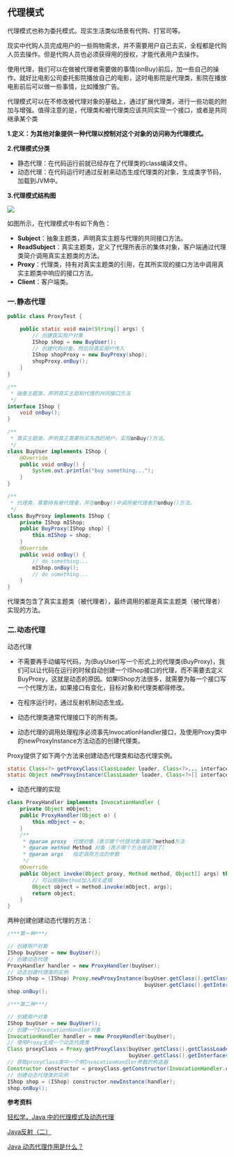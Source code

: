 ## 代理模式

代理模式也称为委托模式。现实生活类似场景有代购、打官司等。

现实中代购人员完成用户的一些购物需求，并不需要用户自己去买，全程都是代购人员去操作。但是代购人员也必须获得用的授权，才能代表用户去操作。

使用代理，我们可以在做被代理者需要做的事情(onBuy)前后，加一些自己的操作。就好比电影公司委托影院播放自己的电影，这时电影院是代理类，影院在播放电影前后可以做一些事情，比如播放广告。

代理模式可以在不修改被代理对象的基础上，通过扩展代理类，进行一些功能的附加与增强。值得注意的是，代理类和被代理类应该共同实现一个接口，或者是共同继承某个类

**1.定义：为其他对象提供一种代理以控制对这个对象的访问称为代理模式。**

**2.代理模式分类**

* 静态代理：在代码运行前就已经存在了代理类的class编译文件。
* 动态代理：在代码运行时通过反射来动态生成代理类的对象，生成类字节码，加载到JVM中。

**3.代理模式结构图**

![](https://raw.githubusercontent.com/NieJianJian/AndroidNotes/master/Picture/proxypattern.jpg)

如图所示，在代理模式中有如下角色：

* **Subject**：抽象主题类，声明真实主题与代理的共同接口方法。
* **ReadSubject**：真实主题类，定义了代理所表示的集体对象，客户端通过代理类简介调用真实主题类的方法。
* **Proxy**：代理类，持有对真实主题类的引用，在其所实现的接口方法中调用真实主题类中响应的接口方法。
* **Client**：客户端类。

### 一.静态代理

```java
public class ProxyTest {

    public static void main(String[] args) {
        // 创建真实用户对象
        IShop shop = new BuyUser();
        // 创建代购对象，然后将真实用户传入
        IShop shopProxy = new BuyProxy(shop);
        shopProxy.onBuy();
    }
}

/**
 * 抽象主题类，声明真实主题和代理的共同接口方法
 */
interface IShop {
    void onBuy();
}

/**
 * 真实主题类，声明真正需要购买东西的用户，实现onBuy()方法。
 */
class BuyUser implements IShop {
    @Override
    public void onBuy() {
        System.out.println("buy something...");
    }
}

/**
 * 代理类，需要持有被代理者，并在onBuy()中调用被代理者的onBuy()方法。
 */
class BuyProxy implements IShop {
    private IShop mIShop;
    public BuyProxy(IShop shop) {
        this.mIShop = shop;
    }
    @Override
    public void onBuy() {
        // do something...
        mIShop.onBuy();
        // do something...
    }
}
```

代理类包含了真实主题类（被代理者），最终调用的都是真实主题类（被代理者）实现的方法。

### 二.动态代理

动态代理

* 不需要再手动编写代码，为(BuyUser)写一个形式上的代理类(BuyProxy)，我们可以让代码在运行的时候自动创建一个IShop接口的代理，而不需要去定义BuyProxy，这就是动态的原因。如果IShop方法很多，就需要为每一个接口写一个代理方法，如果接口有变化，目标对象和代理类都得修改。

* 在程序运行时，通过反射机制动态生成。
* 动态代理类通常代理接口下的所有类。
* 动态代理的调用处理程序必须事先InvocationHandler接口，及使用Proxy类中的newProxyInstance方法动态的创建代理类。

Proxy提供了如下两个方法来创建动态代理类和动态代理实例。

```java
static Class<?> getProxyClass(ClassLoader loader, Class<?>... interfaces) 返回代理类的java.lang.Class对象。第一个参数是类加载器对象（即哪个类加载器来加载这个代理类到 JVM 的方法区），第二个参数是接口（表明你这个代理类需要实现哪些接口），第三个参数是调用处理器类实例（指定代理类中具体要干什么），该代理类将实现interfaces所指定的所有接口，执行代理对象的每个方法时都会被替换执行InvocationHandler对象的invoke方法。
static Object newProxyInstance(ClassLoader loader, Class<?>[] interfaces, InvocationHandler h) 返回代理类实例。参数与上述方法一致。
```

* 动态代理的实现

```java
class ProxyHandler implements InvocationHandler {
    private Object mObject;
    public ProxyHandler(Object o) {
        this.mObject = o;
    }
    /**
     * @param proxy  代理对象（表示哪个代理对象调用了method方法
     * @param method Method 对象（表示哪个方法被调用了）
     * @param args   指定调用方法的参数
     */
    @Override
    public Object invoke(Object proxy, Method method, Object[] args) throws Throwable {
        // 可以根据method加入相关逻辑
        Object object = method.invoke(mObject, args);
        return object;
    }
}
```

两种创建创建动态代理的方法：

```java
/***第一种***/

// 创建用户对象
IShop buyUser = new BuyUser();
// 创建动态代理
ProxyHandler handler = new ProxyHandler(buyUser);
// 动态创建代理类的实例
IShop shop = (IShop) Proxy.newProxyInstance(buyUser.getClass().getClassLoader(), 	
                                            buyUser.getClass().getInterfaces(), handler);
shop.onBuy();
```

```java
/***第二种***/

// 创建用户对象
IShop buyUser = new BuyUser();
// 创建一个InvocationHandler对象
InvocationHandler handler = new ProxyHandler(buyUser);
// 使用Proxy生成一个动态代理类
Class proxyClass = Proxy.getProxyClass(buyUser.getClass().getClassLoader(), 
                                       buyUser.getClass().getInterfaces());
// 获取proxyClass类中一个带InvocationHandler参数的构造器
Constructor constructor = proxyClass.getConstructor(InvocationHandler.class);
// 创建动态代理类的实例
IShop shop = (IShop) constructor.newInstance(handler);
shop.onBuy();
```



**参考资料**

[轻松学，Java 中的代理模式及动态代理](https://blog.csdn.net/briblue/article/details/73928350)

[Java反射（二）](https://github.com/LRH1993/android_interview/blob/master/java/basis/reflection2.md)

[Java 动态代理作用是什么？](https://www.zhihu.com/question/20794107)

